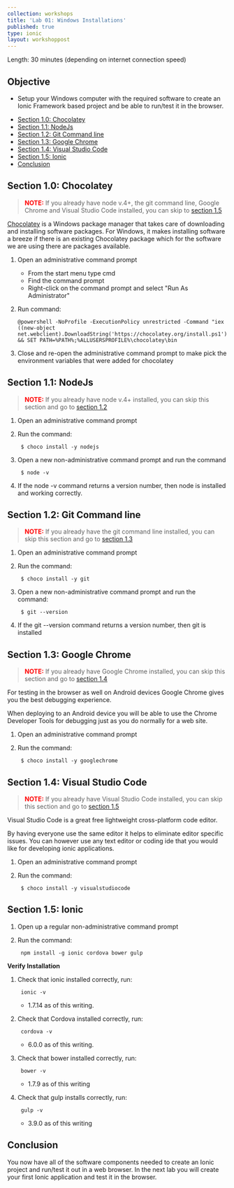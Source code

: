 ```yaml
---
collection: workshops
title: 'Lab 01: Windows Installations'
published: true
type: ionic
layout: workshoppost
---
```


Length: 30 minutes (depending on internet connection speed)

## Objective

* Setup your Windows computer with the required software to create an Ionic Framework based project and be able to run/test it in the browser.

<!-- START doctoc generated TOC please keep comment here to allow auto update -->
<!-- DON'T EDIT THIS SECTION, INSTEAD RE-RUN doctoc TO UPDATE -->


- [Section 1.0: Chocolatey](#section-10-chocolatey)
- [Section 1.1: NodeJs](#section-11-nodejs)
- [Section 1.2: Git Command line](#section-12-git-command-line)
- [Section 1.3: Google Chrome](#section-13-google-chrome)
- [Section 1.4: Visual Studio Code](#section-14-visual-studio-code)
- [Section 1.5: Ionic](#section-15-ionic)
- [Conclusion](#conclusion)

<!-- END doctoc generated TOC please keep comment here to allow auto update -->

## Section 1.0: Chocolatey

> **<font color="red">NOTE:</font>** If you already have node v.4+, the git command line, Google Chrome and Visual Studio Code installed, you can skip to [section 1.5](#section-15-ionic)</font>

[Chocolatey](http://chocolatey.org) is a Windows package manager that takes care of downloading and installing software packages.  For Windows, it makes installing software a breeze if there is an existing Chocolatey package which for the software we are using there are packages available. 

1. Open an administrative command prompt
    * From the start menu type cmd
    * Find the command prompt
    * Right-click on the command prompt and select "Run As Administrator"
1. Run command:
    
       @powershell -NoProfile -ExecutionPolicy unrestricted -Command "iex ((new-object net.webclient).DownloadString('https://chocolatey.org/install.ps1'))" && SET PATH=%PATH%;%ALLUSERSPROFILE%\chocolatey\bin

1. Close and re-open the administrative command prompt to make pick the environment variables that were added for chocolatey

## Section 1.1: NodeJs

> **<font color="red">NOTE:</font>** If you already have node v.4+ installed, you can skip this section and go to [section 1.2](section-12-git-command-line)</font>

1. Open an administrative command prompt
1. Run the command:  

        $ choco install -y nodejs

1. Open a new non-administrative command prompt and run the command

        $ node -v

1. If the node -v command returns a version number, then node is installed and working correctly.

## Section 1.2: Git Command line

> **<font color="red">NOTE:</font>** If you already have the git command line installed, you can skip this section and go to [section 1.3](#section-13-google-chrome)</font>

1. Open an administrative command prompt
1. Run the command:
        
        $ choco install -y git

1. Open a new non-administrative command prompt and run the command: 

        $ git --version
        
1. If the git --version command returns a version number, then git is installed

## Section 1.3: Google Chrome

> **<font color="red">NOTE:</font>** If you already have Google Chrome installed, you can skip this section and go to [section 1.4](section-14-visual-studio-code)</font>

For testing in the browser as well on Android devices Google Chrome gives you the best debugging experience.  

When deploying to an Android device you will be able to use the Chrome Developer Tools for debugging just as you do normally for a web site.

1. Open an administrative command prompt
1. Run the command:

        $ choco install -y googlechrome
        

## Section 1.4: Visual Studio Code

> **<font color="red">NOTE:</font>** If you already have Visual Studio Code installed, you can skip this section and go to [section 1.5](section-15-ionic)</font>

Visual Studio Code is a great free lightweight cross-platform code editor.  

By having everyone use the same editor it helps to eliminate editor specific issues.  You can however use any text editor or coding ide that you would like for developing ionic applications. 

1. Open an administrative command prompt
1. Run the command:

        $ choco install -y visualstudiocode
      

## Section 1.5: Ionic

1. Open up a regular non-administrative command prompt
1. Run the command: 

        npm install -g ionic cordova bower gulp
                    
**Verify Installation**

1. Check that ionic installed correctly, run: 
    
        ionic -v 
        
    * 1.7.14 as of this writing.
    
1. Check that Cordova installed correctly, run:

        cordova -v 
        
    * 6.0.0 as of this writing.

1. Check that bower installed correctly, run: 

        bower -v
        
    * 1.7.9 as of this writing
    
1. Check that gulp installs correctly, run:

        gulp -v
        
    * 3.9.0 as of this writing 

## Conclusion

You now have all of the software components needed to create an Ionic project and run/test it out in a web browser.  In the next lab you will create your first Ionic application and test it in the browser.


